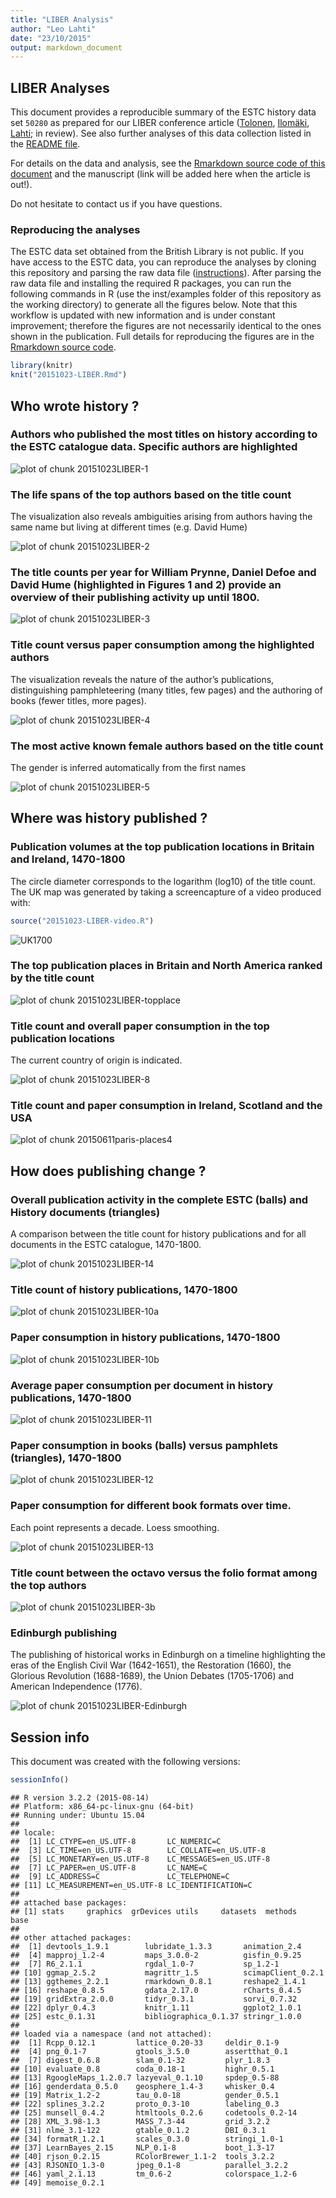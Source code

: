 ```yaml
---
title: "LIBER Analysis"
author: "Leo Lahti"
date: "23/10/2015"
output: markdown_document
---
```


## LIBER Analyses




This document provides a reproducible summary of the ESTC history data set ``50280`` as prepared for our LIBER conference article ([Tolonen](https://github.com/tolonen), [Ilomäki](https://github.com/NVI/), [Lahti](http://www.iki.fi/Leo.Lahti); in review). See also further analyses of this data collection listed in the [README file](https://github.com/rOpenGov/estc).

For details on the data and analysis, see the [Rmarkdown source code of this document](https://github.com/rOpenGov/estc/blob/master/inst/examples/20151023-LIBER.Rmd) and the manuscript (link will be added here when the article is out!).

Do not hesitate to contact us if you have questions.

### Reproducing the analyses

The ESTC data set obtained from the British Library is not public. If you have access to the ESTC data, you can reproduce the analyses by cloning this repository and parsing the raw data file ([instructions](https://github.com/rOpenGov/estc/blob/master/vignettes/tutorial.md)). After parsing the raw data file and installing the required R packages, you can run the following commands in R (use the inst/examples folder of this repository as the working directory) to generate all the figures below. Note that this workflow is updated with new information and is under constant improvement; therefore the figures are not necessarily identical to the ones shown in the publication. Full details for reproducing the figures are in the [Rmarkdown source code](https://github.com/rOpenGov/estc/blob/master/inst/examples/20151023-LIBER.Rmd).



```r
library(knitr)
knit("20151023-LIBER.Rmd")
```





## Who wrote history ?

### Authors who published the most titles on history according to the ESTC catalogue data. Specific authors are highlighted

![plot of chunk 20151023LIBER-1](figure/20151023LIBER-1-1.png) 


### The life spans of the top authors based on the title count

The visualization also reveals ambiguities arising from authors having the same name but living at different times (e.g. David Hume)

![plot of chunk 20151023LIBER-2](figure/20151023LIBER-2-1.png) 


### The title counts per year for William Prynne, Daniel Defoe and David Hume (highlighted in Figures 1 and 2) provide an overview of their publishing activity up until 1800.

![plot of chunk 20151023LIBER-3](figure/20151023LIBER-3-1.png) 


### Title count versus paper consumption among the highlighted authors

The visualization reveals the nature of the author’s publications, distinguishing pamphleteering (many titles, few pages) and the authoring of books (fewer titles, more pages).


![plot of chunk 20151023LIBER-4](figure/20151023LIBER-4-1.png) 


### The most active known female authors based on the title count

The gender is inferred automatically from the first names

![plot of chunk 20151023LIBER-5](figure/20151023LIBER-5-1.png) 

## Where was history published ?

### Publication volumes at the top publication locations in Britain and Ireland, 1470-1800

The circle diameter corresponds to the logarithm (log10) of the title count. The UK map was generated by taking a screencapture of a video produced with:


```r
source("20151023-LIBER-video.R")
```

![UK1700](uk1700.png)


### The top publication places in Britain and North America ranked by the title count

![plot of chunk 20151023LIBER-topplace](figure/20151023LIBER-topplace-1.png) 



### Title count and overall paper consumption in the top publication locations

The current country of origin is indicated.

![plot of chunk 20151023LIBER-8](figure/20151023LIBER-8-1.png) 



### Title count and paper consumption in Ireland, Scotland and the USA


![plot of chunk 20150611paris-places4](figure/20150611paris-places4-1.png) 



## How does publishing change ?

### Overall publication activity in the complete ESTC (balls) and History documents (triangles)

A comparison between the title count for history publications and for all documents in the ESTC catalogue, 1470-1800.

![plot of chunk 20151023LIBER-14](figure/20151023LIBER-14-1.png) 


### Title count of history publications, 1470-1800

![plot of chunk 20151023LIBER-10a](figure/20151023LIBER-10a-1.png) 

### Paper consumption in history publications, 1470-1800

![plot of chunk 20151023LIBER-10b](figure/20151023LIBER-10b-1.png) 


### Average paper consumption per document in history publications, 1470-1800

![plot of chunk 20151023LIBER-11](figure/20151023LIBER-11-1.png) 




### Paper consumption in books (balls) versus pamphlets (triangles), 1470-1800

![plot of chunk 20151023LIBER-12](figure/20151023LIBER-12-1.png) 


### Paper consumption for different book formats over time.

Each point represents a decade. Loess smoothing.

![plot of chunk 20151023LIBER-13](figure/20151023LIBER-13-1.png) 

### Title count between the octavo versus the folio format among the top authors

![plot of chunk 20151023LIBER-3b](figure/20151023LIBER-3b-1.png) 

### Edinburgh publishing

The publishing of historical works in Edinburgh on a timeline highlighting the eras of the English Civil War (1642-1651), the Restoration (1660), the Glorious Revolution (1688-1689), the Union Debates (1705-1706) and American Independence (1776).

![plot of chunk 20151023LIBER-Edinburgh](figure/20151023LIBER-Edinburgh-1.png) 

## Session info

This document was created with the following versions:


```r
sessionInfo()
```

```
## R version 3.2.2 (2015-08-14)
## Platform: x86_64-pc-linux-gnu (64-bit)
## Running under: Ubuntu 15.04
## 
## locale:
##  [1] LC_CTYPE=en_US.UTF-8       LC_NUMERIC=C              
##  [3] LC_TIME=en_US.UTF-8        LC_COLLATE=en_US.UTF-8    
##  [5] LC_MONETARY=en_US.UTF-8    LC_MESSAGES=en_US.UTF-8   
##  [7] LC_PAPER=en_US.UTF-8       LC_NAME=C                 
##  [9] LC_ADDRESS=C               LC_TELEPHONE=C            
## [11] LC_MEASUREMENT=en_US.UTF-8 LC_IDENTIFICATION=C       
## 
## attached base packages:
## [1] stats     graphics  grDevices utils     datasets  methods   base     
## 
## other attached packages:
##  [1] devtools_1.9.1        lubridate_1.3.3       animation_2.4        
##  [4] mapproj_1.2-4         maps_3.0.0-2          gisfin_0.9.25        
##  [7] R6_2.1.1              rgdal_1.0-7           sp_1.2-1             
## [10] ggmap_2.5.2           magrittr_1.5          scimapClient_0.2.1   
## [13] ggthemes_2.2.1        rmarkdown_0.8.1       reshape2_1.4.1       
## [16] reshape_0.8.5         gdata_2.17.0          rCharts_0.4.5        
## [19] gridExtra_2.0.0       tidyr_0.3.1           sorvi_0.7.32         
## [22] dplyr_0.4.3           knitr_1.11            ggplot2_1.0.1        
## [25] estc_0.1.31           bibliographica_0.1.37 stringr_1.0.0        
## 
## loaded via a namespace (and not attached):
##  [1] Rcpp_0.12.1         lattice_0.20-33     deldir_0.1-9       
##  [4] png_0.1-7           gtools_3.5.0        assertthat_0.1     
##  [7] digest_0.6.8        slam_0.1-32         plyr_1.8.3         
## [10] evaluate_0.8        coda_0.18-1         highr_0.5.1        
## [13] RgoogleMaps_1.2.0.7 lazyeval_0.1.10     spdep_0.5-88       
## [16] genderdata_0.5.0    geosphere_1.4-3     whisker_0.4        
## [19] Matrix_1.2-2        tau_0.0-18          gender_0.5.1       
## [22] splines_3.2.2       proto_0.3-10        labeling_0.3       
## [25] munsell_0.4.2       htmltools_0.2.6     codetools_0.2-14   
## [28] XML_3.98-1.3        MASS_7.3-44         grid_3.2.2         
## [31] nlme_3.1-122        gtable_0.1.2        DBI_0.3.1          
## [34] formatR_1.2.1       scales_0.3.0        stringi_1.0-1      
## [37] LearnBayes_2.15     NLP_0.1-8           boot_1.3-17        
## [40] rjson_0.2.15        RColorBrewer_1.1-2  tools_3.2.2        
## [43] RJSONIO_1.3-0       jpeg_0.1-8          parallel_3.2.2     
## [46] yaml_2.1.13         tm_0.6-2            colorspace_1.2-6   
## [49] memoise_0.2.1
```
